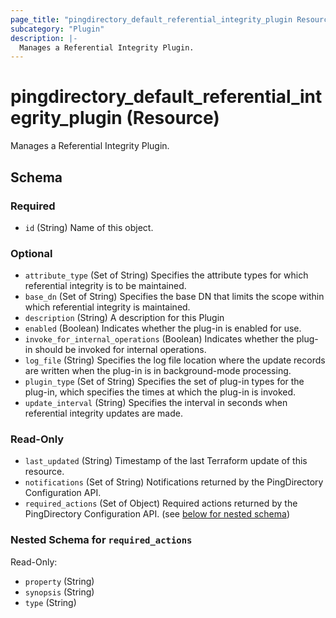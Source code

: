 ```yaml
---
page_title: "pingdirectory_default_referential_integrity_plugin Resource - terraform-provider-pingdirectory"
subcategory: "Plugin"
description: |-
  Manages a Referential Integrity Plugin.
---
```


# pingdirectory_default_referential_integrity_plugin (Resource)

Manages a Referential Integrity Plugin.



<!-- schema generated by tfplugindocs -->
## Schema

### Required

- `id` (String) Name of this object.

### Optional

- `attribute_type` (Set of String) Specifies the attribute types for which referential integrity is to be maintained.
- `base_dn` (Set of String) Specifies the base DN that limits the scope within which referential integrity is maintained.
- `description` (String) A description for this Plugin
- `enabled` (Boolean) Indicates whether the plug-in is enabled for use.
- `invoke_for_internal_operations` (Boolean) Indicates whether the plug-in should be invoked for internal operations.
- `log_file` (String) Specifies the log file location where the update records are written when the plug-in is in background-mode processing.
- `plugin_type` (Set of String) Specifies the set of plug-in types for the plug-in, which specifies the times at which the plug-in is invoked.
- `update_interval` (String) Specifies the interval in seconds when referential integrity updates are made.

### Read-Only

- `last_updated` (String) Timestamp of the last Terraform update of this resource.
- `notifications` (Set of String) Notifications returned by the PingDirectory Configuration API.
- `required_actions` (Set of Object) Required actions returned by the PingDirectory Configuration API. (see [below for nested schema](#nestedatt--required_actions))

<a id="nestedatt--required_actions"></a>
### Nested Schema for `required_actions`

Read-Only:

- `property` (String)
- `synopsis` (String)
- `type` (String)



